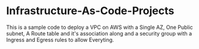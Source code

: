 # Infrastructure-As-Code-Projects
This is a sample code to deploy a VPC on AWS with a Single AZ, One Public subnet, A Route table and it's association along and a  security group with a Ingress and Egress rules to allow Everyting.
